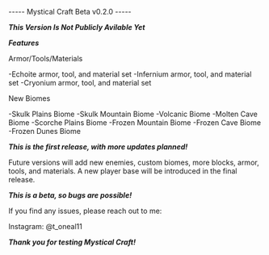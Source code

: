 ----- Mystical Craft Beta v0.2.0 -----

*****This Version Is Not Publicly Avilable Yet*****

*****Features*****

Armor/Tools/Materials

  -Echoite armor, tool, and material set
  -Infernium armor, tool, and material set
  -Cryonium armor, tool, and material set

New Biomes

  -Skulk Plains Biome
  -Skulk Mountain Biome
  -Volcanic Biome
  -Molten Cave Biome
  -Scorche Plains Biome
  -Frozen Mountain Biome
  -Frozen Cave Biome
  -Frozen Dunes Biome

*****This is the first release, with more updates planned!*****

Future versions will add new enemies, custom biomes, more blocks, armor, tools, and materials.
A new player base will be introduced in the final release.

*****This is a beta, so bugs are possible!*****

If you find any issues, please reach out to me:

Instagram: @t_oneal11  

*****Thank you for testing Mystical Craft!*****
